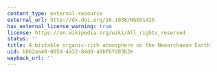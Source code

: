 ```yaml
---
content_type: external-resource
external_url: http://dx.doi.org/10.1038/NGEO1425
has_external_license_warning: true
license: https://en.wikipedia.org/wiki/All_rights_reserved
status: ''
title: A bistable organic-rich atmosphere on the Neoarchaean Earth
uid: bb62aa40-005d-4a32-84dd-a9bf6fd03b2e
wayback_url: ''
---
```

